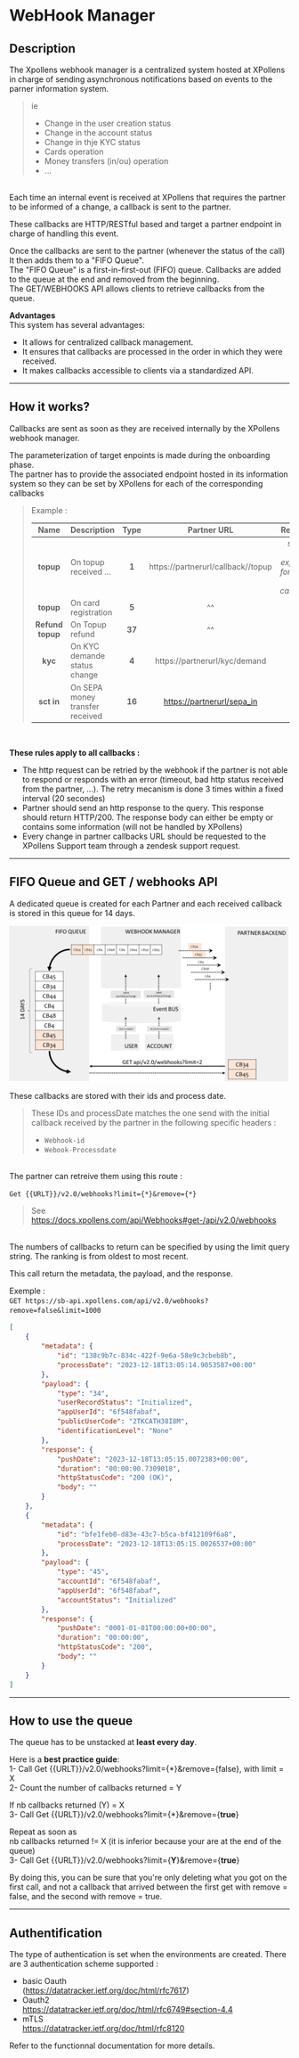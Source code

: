 # WebHook Manager
## Description
The Xpollens webhook manager is a centralized system hosted at XPollens in charge of sending asynchronous notifications based on events to the parner information system.

> ie
> 
> - Change in the user creation status
> - Change in the account status
> - Change in thje KYC status
> - Cards operation
> - Money transfers (in/ou) operation
> - ...

<br/>
Each time an internal event is received at XPollens that requires the partner to be informed of a change, a callback is sent to the partner.  

These callbacks are HTTP/RESTful based and target a partner endpoint in charge of handling this event.

Once the callbacks are sent to the partner (whenever the status of the call) It then adds them to a "FIFO Queue".<br/>
The "FIFO Queue" is a first-in-first-out (FIFO) queue. Callbacks are added to the queue at the end and removed from the beginning.<br/>
The GET/WEBHOOKS API allows clients to retrieve callbacks from the queue.

**Advantages**<br/>
This system has several advantages:

* It allows for centralized callback management.
* It ensures that callbacks are processed in the order in which they were received.
* It makes callbacks accessible to clients via a standardized API.


* * *

## How it works?
Callbacks are sent as soon as they are received internally by the XPollens webhook manager.

The parameterization of target enpoints is made during the onboarding phase.  
The partner has to provide the associated endpoint hosted in its information system so they can be set by XPollens for each of the corresponding callbacks

> Example :
> 
> | **Name** | **Description** | **Type** | **Partner URL** | **Remarks** |
> | :---: | :--- | :---: | :---: | :---: |
> | **topup** | On topup received … | **1** | https://partnerurl/callback//topup | *same URL expected for these  3 callbacks* |
> | **topup** | On card registration | **5** |^^ |^^ |
> | **Refund topup** | On Topup refund | **37** |^^  |^^ | 
> | **kyc** | On KYC demande status change | **4** | https://partnerurl/kyc/demand |     |
> | **sct in** | On SEPA money transfer received | **16** | [https://partnerurl/sepa_in](https://recette.api.bred.fr/api-digitalpayment/v1/callback/transaction/code) | |

<br/>

**These  rules apply to all callbacks :**

- The http request can be retried by the webhook if the partner is not able to respond or responds with an error (timeout, bad http status received from the partner, ...).
The retry mecanism is done 3 times within a fixed interval (20 secondes) 
- Partner should send an http response to the query. This response should return HTTP/200. The response body can either be empty or contains some information (will not be handled by XPollens)
- Every change in partner callbacks URL should be requested to the XPollens Support team through a zendesk support request.

* * *

## FIFO Queue and GET / webhooks API
A dedicated queue is created for each Partner and each received callback is stored in this queue for 14 days.

![7467610cbd7bf815c47e69ac9428d652.png](7467610cbd7bf815c47e69ac9428d652.png)

These callbacks are stored with their ids and process date. 

> These IDs and processDate matches the one send with the initial callback received by the partner in the following specific headers :
>
> * `Webhook-id`
> * `Webook-Processdate`

<br/>
The partner can retreive them using this route : 

```Get {{URLT}}/v2.0/webhooks?limit={*}&remove={*}```

> See https://docs.xpollens.com/api/Webhooks#get-/api/v2.0/webhooks

<br/>
The numbers of callbacks to return can be specified by using the limit query string. The ranking is from oldest to most recent.  

This call return the metadata, the payload, and the response.

Exemple :<br/>
`GET https://sb-api.xpollens.com/api/v2.0/webhooks?remove=false&limit=1000`
```json
[
    {
        "metadata": {
            "id": "138c9b7c-834c-422f-9e6a-58e9c3cbeb8b",
            "processDate": "2023-12-18T13:05:14.9053587+00:00"
        },
        "payload": {
            "type": "34",
            "userRecordStatus": "Initialized",
            "appUserId": "6f548fabaf",
            "publicUserCode": "2TKCATH38I8M",
            "identificationLevel": "None"
        },
        "response": {
            "pushDate": "2023-12-18T13:05:15.0072383+00:00",
            "duration": "00:00:00.7309018",
            "httpStatusCode": "200 (OK)",
            "body": ""
        }
    },
    {
        "metadata": {
            "id": "bfe1feb0-d83e-43c7-b5ca-bf412109f6a8",
            "processDate": "2023-12-18T13:05:15.0026537+00:00"
        },
        "payload": {
            "type": "45",
            "accountId": "6f548fabaf",
            "appUserId": "6f548fabaf",
            "accountStatus": "Initialized"
        },
        "response": {
            "pushDate": "0001-01-01T00:00:00+00:00",
            "duration": "00:00:00",
            "httpStatusCode": "200",
            "body": ""
        }
    }
]
```

* * *

## How to use the queue

The queue has to be unstacked at **least every day**.

Here is a **best practice guide**:  
1- Call Get {{URLT}}/v2.0/webhooks?limit={\*}&remove={false}, with limit = X  
2- Count the number of callbacks returned = Y

If nb callbacks returned (Y) = X  
3- Call Get {{URLT}}/v2.0/webhooks?limit={\*}&remove={**true**}

Repeat as soon as  
nb callbacks returned != X (it is inferior because your are at the end of the queue)  
3- Call Get {{URLT}}/v2.0/webhooks?limit={**Y**}&remove={**true**}

By doing this, you can be sure that you're only deleting what you got on the first call, and not a callback that arrived between the first get with remove = false, and the second with remove = true.

  

* * *

## Authentification

The type of authentication is set when the environments are created. 
There are 3 authentication scheme supported :

- basic Oauth <br/>
(https://datatracker.ietf.org/doc/html/rfc7617)
- Oauth2<br/>
https://datatracker.ietf.org/doc/html/rfc6749#section-4.4
- mTLS<br/>
https://datatracker.ietf.org/doc/html/rfc8120

Refer to the functionnal documentation for more details.